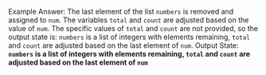 Example Answer:
The last element of the list `numbers` is removed and assigned to `num`. The variables `total` and `count` are adjusted based on the value of `num`. The specific values of `total` and `count` are not provided, so the output state is: `numbers` is a list of integers with elements remaining, `total` and `count` are adjusted based on the last element of `num`.
Output State: **`numbers` is a list of integers with elements remaining, `total` and `count` are adjusted based on the last element of `num`**